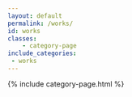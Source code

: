 ```yaml
---
layout: default
permalink: /works/
id: works
classes:
    - category-page
include_categories:
 - works
---
```


{% include category-page.html %}